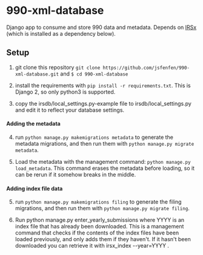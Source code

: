 # 990-xml-database
Django app to consume and store 990 data and metadata. Depends on [IRSx](https://github.com/jsfenfen/990-xml-reader) (which is installed as a dependency below).

## Setup

1. git clone this repository `git clone https://github.com/jsfenfen/990-xml-database.git` and `$ cd 990-xml-database`

2. install the requirements with `pip install -r requirements.txt`. This is Django 2, so only python3 is supported.

3. copy the irsdb/local\_settings.py-example file to irsdb\/local_settings.py and edit it to reflect your database settings.

#### Adding the metadata

4. run `python manage.py makemigrations metadata` to generate the metadata migrations, and then run them with `python manage.py migrate metadata`.

5. Load the metadata with the management command: `python manage.py load_metadata`. This command erases the metadata before loading, so it can be rerun if it somehow breaks in the middle.

#### Adding index file data 

5.  run `python manage.py makemigrations filing` to generate the filing migrations, and then run them with `python manage.py migrate filing`.

6. Run python manage.py enter\_yearly\_submissions <YYYY> where YYYY is an index file that has already been downloaded. This is a management command that checks if the contents of the index files have been loaded previously, and only adds them if they haven't. If it hasn't been downloaded you can retrieve it with irsx_index --year=YYYY . 
